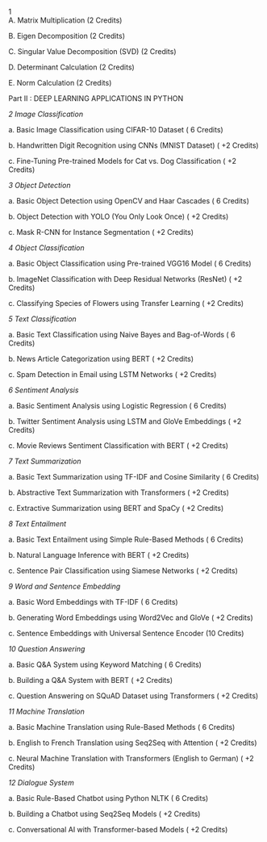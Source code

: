 1	
A.	Matrix Multiplication (2 Credits)

B.	Eigen Decomposition (2 Credits)

C.	Singular Value Decomposition (SVD) (2 Credits)

D.	Determinant Calculation (2 Credits)

E.	 Norm Calculation (2 Credits)

Part II : DEEP LEARNING APPLICATIONS IN PYTHON

*2	 Image Classification*

a.	Basic Image Classification using CIFAR-10 Dataset ( 6 Credits)

b.	Handwritten Digit Recognition using CNNs (MNIST Dataset)  ( +2 Credits)

c.	Fine-Tuning Pre-trained Models for Cat vs. Dog Classification  ( +2 Credits)

*3	Object Detection*

a.	Basic Object Detection using OpenCV and Haar Cascades ( 6 Credits)

b.	Object Detection with YOLO (You Only Look Once) ( +2 Credits)

c.	Mask R-CNN for Instance Segmentation ( +2 Credits)

*4	Object Classification*

a.	Basic Object Classification using Pre-trained VGG16 Model ( 6 Credits)

b.	ImageNet Classification with Deep Residual Networks (ResNet) ( +2 Credits)

c.	Classifying Species of Flowers using Transfer Learning ( +2 Credits)

*5	Text Classification*

a.	Basic Text Classification using Naive Bayes and Bag-of-Words ( 6 Credits)

b.	News Article Categorization using BERT ( +2 Credits)

c.	Spam Detection in Email using LSTM Networks ( +2 Credits)

*6	Sentiment Analysis*

a.	 Basic Sentiment Analysis using Logistic Regression ( 6 Credits)

b.	Twitter Sentiment Analysis using LSTM and GloVe Embeddings ( +2 Credits)

c.	Movie Reviews Sentiment Classification with BERT ( +2 Credits)

*7	Text Summarization*

a.	 Basic Text Summarization using TF-IDF and Cosine Similarity ( 6 Credits)

b.	Abstractive Text Summarization with Transformers ( +2 Credits)

c.	Extractive Summarization using BERT and SpaCy ( +2 Credits)

*8	Text Entailment*

a.	Basic Text Entailment using Simple Rule-Based Methods ( 6 Credits)

b.	Natural Language Inference with BERT ( +2 Credits)

c.	Sentence Pair Classification using Siamese Networks ( +2 Credits)

*9	Word and Sentence Embedding*

a.	Basic Word Embeddings with TF-IDF ( 6 Credits)

b.	Generating Word Embeddings using Word2Vec and GloVe ( +2 Credits)

c.	Sentence Embeddings with Universal Sentence Encoder (10 Credits)

*10	Question Answering*

a.	Basic Q&A System using Keyword Matching ( 6 Credits)

b.	Building a Q&A System with BERT ( +2 Credits)

c.	Question Answering on SQuAD Dataset using Transformers ( +2 Credits)

*11	Machine Translation*

a.	Basic Machine Translation using Rule-Based Methods ( 6 Credits)

b.	English to French Translation using Seq2Seq with Attention ( +2 Credits)

c.	Neural Machine Translation with Transformers (English to German) ( +2 Credits)

*12	Dialogue System*

a.	Basic Rule-Based Chatbot using Python NLTK ( 6 Credits)

b.	Building a Chatbot using Seq2Seq Models ( +2 Credits)

c.	Conversational AI with Transformer-based Models ( +2 Credits)


